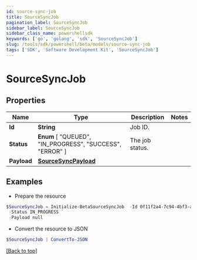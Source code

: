 ```yaml
---
id: source-sync-job
title: SourceSyncJob
pagination_label: SourceSyncJob
sidebar_label: SourceSyncJob
sidebar_class_name: powershellsdk
keywords: ['go', 'golang', 'sdk', 'SourceSyncJob'] 
slug: /tools/sdk/powershell/beta/models/source-sync-job
tags: ['SDK', 'Software Development Kit', 'SourceSyncJob']
---
```



# SourceSyncJob

## Properties

Name | Type | Description | Notes
------------ | ------------- | ------------- | -------------
**Id** |  **String** | Job ID. | 
**Status** |   **Enum** [  "QUEUED",    "IN_PROGRESS",    "SUCCESS",    "ERROR" ] | The job status. | 
**Payload** |  [**SourceSyncPayload**](source-sync-payload) |  | 

## Examples

- Prepare the resource
```powershell
$SourceSyncJob = Initialize-BetaSourceSyncJob  -Id 0f11f2a4-7c94-4bf3-a2bd-742580fe3bde `
 -Status IN_PROGRESS `
 -Payload null
```

- Convert the resource to JSON
```powershell
$SourceSyncJob | ConvertTo-JSON
```


[[Back to top]](#) 

